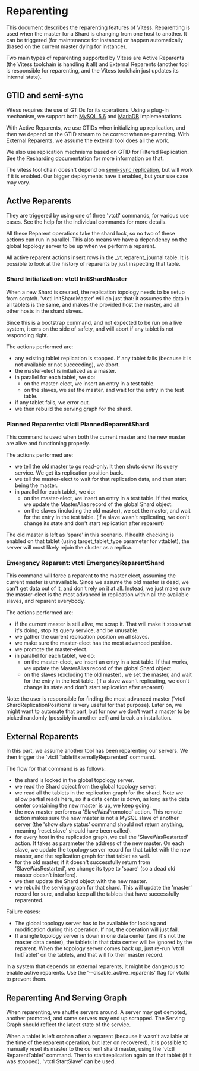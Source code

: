 # Reparenting

This document describes the reparenting features of
Vitess. Reparenting is used when the master for a Shard is changing
from one host to another. It can be triggered (for maintenance for
instance) or happen automatically (based on the current master dying
for instance).

Two main types of reparenting supported by Vitess are Active Reparents
(the Vitess toolchain is handling it all) and External Reparents
(another tool is responsible for reparenting, and the Vitess toolchain
just updates its internal state).

## GTID and semi-sync

Vitess requires the use of GTIDs for its operations. Using a plug-in mechanism, we support both [MySQL 5.6](https://dev.mysql.com/doc/refman/5.6/en/replication-gtids-howto.html) and [MariaDB](https://mariadb.com/kb/en/mariadb/global-transaction-id/) implementations.

With Active Reparents, we use GTIDs when initializing up replication,
and then we depend on the GTID stream to be correct when
re-parenting. With External Reparents, we assume the external tool
does all the work.

We also use replication mechnisms based on GTID for Filtered
Replication. See the [Resharding documentation](Resharding.md) for
more information on that.

The vitess tool chain doesn't depend on
[semi-sync replication](https://dev.mysql.com/doc/refman/5.6/en/replication-semisync.html),
but will work if it is enabled. Our bigger deployments have it
enabled, but your use case may vary.

## Active Reparents

They are triggered by using one of three 'vtctl' commands, for various
use cases. See the help for the individual commands for more details.

All these Reparent operations take the shard lock, so no two of these
actions can run in parallel. This also means we have a dependency on the
global topology server to be up when we perform a reparent.

All active reparent actions insert rows in the \_vt.reparent\_journal
table. It is possible to look at the history of reparents by just
inspecting that table.

### Shard Initialization: vtctl InitShardMaster

When a new Shard is created, the replication topology needs to be
setup from scratch. 'vtctl InitShardMaster' will do just that: it
assumes the data in all tablets is the same, and makes the provided
host the master, and all other hosts in the shard slaves.

Since this is a bootstrap command, and not expected to be run on a
live system, it errs on the side of safety, and will abort if any
tablet is not responding right.

The actions performed are:
* any existing tablet replication is stopped. If any tablet fails
  (because it is not available or not succeeding), we abort.
* the master-elect is initialized as a master.
* in parallel for each tablet, we do:
  * on the master-elect, we insert an entry in a test table.
  * on the slaves, we set the master, and wait for the entry in the test table.
* if any tablet fails, we error out.
* we then rebuild the serving graph for the shard.

### Planned Reparents: vtctl PlannedReparentShard

This command is used when both the current master and the new master
are alive and functioning properly.

The actions performed are:
* we tell the old master to go read-only. It then shuts down its query
  service. We get its replication position back.
* we tell the master-elect to wait for that replication data, and then
  start being the master.
* in parallel for each tablet, we do:
  * on the master-elect, we insert an entry in a test table. If that
    works, we update the MasterAlias record of the global Shard object.
  * on the slaves (including the old master), we set the master, and
    wait for the entry in the test table. (if a slave wasn't
    replicating, we don't change its state and don't start replication
    after reparent)

The old master is left as 'spare' in this scenario. If health checking
is enabled on that tablet (using target\_tablet\_type parameter for
vttablet), the server will most likely rejoin the cluster as a
replica.

### Emergency Reparent: vtctl EmergencyReparentShard

This command will force a reparent to the master elect, assuming the
current master is unavailable. Since we assume the old master is dead,
we can't get data out of it, and don't rely on it at all. Instead, we
just make sure the master-elect is the most advanced in replication
within all the available slaves, and reparent everybody.

The actions performed are:
* if the current master is still alive, we scrap it. That will make it
  stop what it's doing, stop its query service, and be unusable.
* we gather the current replication position on all slaves.
* we make sure the master-elect has the most advanced position.
* we promote the master-elect.
* in parallel for each tablet, we do:
  * on the master-elect, we insert an entry in a test table. If that
    works, we update the MasterAlias record of the global Shard object.
  * on the slaves (excluding the old master), we set the master, and
    wait for the entry in the test table. (if a slave wasn't
    replicating, we don't change its state and don't start replication
    after reparent)

Note: the user is responsible for finding the most advanced master
('vtctl ShardReplicationPositions' is very useful for that
purpose). Later on, we might want to automate that part, but for now
we don't want a master to be picked randomly (possibly in another
cell) and break an installation.

## External Reparents

In this part, we assume another tool has been reparenting our
servers. We then trigger the 'vtctl TabletExternallyReparented'
command.

The flow for that command is as follows:
* the shard is locked in the global topology server.
* we read the Shard object from the global topology server.
* we read all the tablets in the replication graph for the shard. Note
  we allow partial reads here, so if a data center is down, as long as
  the data center containing the new master is up, we keep going.
* the new master performs a 'SlaveWasPromoted' action. This remote
  action makes sure the new master is not a MySQL slave of another
  server (the 'show slave status' command should not return anything,
  meaning 'reset slave' should have been called).
* for every host in the replication graph, we call the
  'SlaveWasRestarted' action. It takes as parameter the address of the
  new master. On each slave, we update the topology server record for
  that tablet with the new master, and the replication graph for that
  tablet as well.
* for the old master, if it doesn't successfully return from
  'SlaveWasRestarted', we change its type to 'spare' (so a dead old
  master doesn't interfere).
* we then update the Shard object with the new master.
* we rebuild the serving graph for that shard. This will update the
  'master' record for sure, and also keep all the tablets that have
  successfully reparented.

Failure cases:
* The global topology server has to be available for locking and
  modification during this operation. If not, the operation will just
  fail.
* If a single topology server is down in one data center (and it's not
  the master data center), the tablets in that data center will be
  ignored by the reparent. When the topology server comes back up,
  just re-run 'vtctl InitTablet' on the tablets, and that will fix
  their master record.

In a system that depends on external reparents, it might be dangerous
to enable active reparents. Use the '--disable\_active\_reparents'
flag for vtctld to prevent them.

## Reparenting And Serving Graph

When reparenting, we shuffle servers around. A server may get demoted,
another promoted, and some servers may end up scrapped. The Serving
Graph should reflect the latest state of the service.

When a tablet is left orphan after a reparent (because it wasn't
available at the time of the reparent operation, but later on
recovered), it is possible to manually reset its master to the current
shard master, using the 'vtctl ReparentTablet' command. Then to start
replication again on that tablet (if it was stopped), 'vtctl StartSlave'
can be used.
